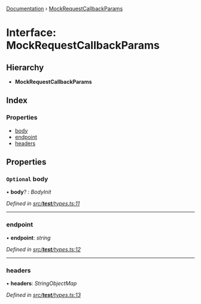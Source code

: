 [Documentation](../README.md) › [MockRequestCallbackParams](mockrequestcallbackparams.md)

# Interface: MockRequestCallbackParams

## Hierarchy

* **MockRequestCallbackParams**

## Index

### Properties

* [body](mockrequestcallbackparams.md#optional-body)
* [endpoint](mockrequestcallbackparams.md#endpoint)
* [headers](mockrequestcallbackparams.md#headers)

## Properties

### `Optional` body

• **body**? : *BodyInit*

*Defined in [src/__test__/types.ts:11](https://github.com/dylanaubrey/getta/blob/fa6c8f6/src/__test__/types.ts#L11)*

___

###  endpoint

• **endpoint**: *string*

*Defined in [src/__test__/types.ts:12](https://github.com/dylanaubrey/getta/blob/fa6c8f6/src/__test__/types.ts#L12)*

___

###  headers

• **headers**: *StringObjectMap*

*Defined in [src/__test__/types.ts:13](https://github.com/dylanaubrey/getta/blob/fa6c8f6/src/__test__/types.ts#L13)*
